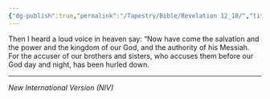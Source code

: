 ```yaml
---
{"dg-publish":true,"permalink":"/Tapestry/Bible/Revelation 12_10/","title":"Revelation 12:10","hide":true,"tags":["bible","bible-verse"],"dgHomeLink":true,"dgShowLocalGraph":true,"dgEnableSearch":true}
---
```



Then I heard a loud voice in heaven say: 
“Now have come the salvation and the power and the kingdom of our God, and the authority of his Messiah.
For the accuser of our brothers and sisters, who accuses them before our God day and night, has been hurled down.




---
*New International Version (NIV)*